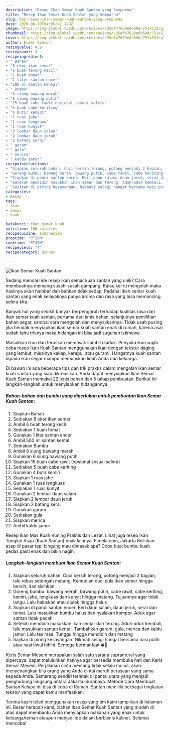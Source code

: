 ```yaml
---
description: "Resep Ikan Semar Kuah Santan yang Sempurna"
title: "Resep Ikan Semar Kuah Santan yang Sempurna"
slug: 662-resep-ikan-semar-kuah-santan-yang-sempurna
date: 2020-08-10T04:05:41.129Z
image: https://img-global.cpcdn.com/recipes/c35ef47639e0d69d/751x532cq70/ikan-semar-kuah-santan-foto-resep-utama.jpg
thumbnail: https://img-global.cpcdn.com/recipes/c35ef47639e0d69d/751x532cq70/ikan-semar-kuah-santan-foto-resep-utama.jpg
cover: https://img-global.cpcdn.com/recipes/c35ef47639e0d69d/751x532cq70/ikan-semar-kuah-santan-foto-resep-utama.jpg
author: Elmer Gibson
ratingvalue: 4.9
reviewcount: 3
recipeingredient:
- " Bahan"
- "8 ekor ikan semar"
- "6 buah terong kecil"
- "1 buah tomat"
- "1 liter santan encer"
- "500 ml santan kental"
- " Bumbu"
- "8 siung bawang merah"
- "6 siung bawang putih"
- "15 buah cabe rawit opsional sesuai selera"
- "5 buah cabe keriting"
- "4 butir kemiri"
- "1 ruas jahe"
- "1 ruas lengkuas"
- "1 ruas kunyit"
- "2 lembar daun salam"
- "2 lembar daun jeruk"
- "2 batang serai"
- " garam"
- " gula"
- " merica"
- " kaldu jamur"
recipeinstructions:
- "Siapkan seluruh bahan. Cuci bersih terong, potong menjadi 2 bagian, lalu rebus setengah matang. Kemudian cuci pula ikan semar hingga bersih, dan sisihkan"
- "Goreng bumbu: bawang merah, bawang putih, cabe rawit, cabe keriting, kemiri, jahe, lengkuas dan kunyit hingga matang. Tujuannya agar tidak langu. Lalu haluskan atau diulek hingga halus"
- "Siapkan di panci santan encer. Beri daun salam, daun jeruk, serai dan tomat. Lalu masukkan bumbu halus dan nyalakan kompor. Aduk agar santan tidak pecah"
- "Setelah mendidih masukkan ikan semar dan terong. Aduk-aduk kembali, lalu masukkan santan kental. Tambahkan garam, gula, merica dan kaldu jamur. Lalu tes rasa. Tunggu hingga mendidih dan matang"
- "Sajikan di piring kesayangan. Nikmati selagi hangat bersama nasi putih atau nasi tiwul hihihi. Semoga bermanfaat 🍀💚"
categories:
- Resep
tags:
- ikan
- semar
- kuah

katakunci: ikan semar kuah 
nutrition: 160 calories
recipecuisine: Indonesian
preptime: "PT28M"
cooktime: "PT47M"
recipeyield: "4"
recipecategory: Dinner

---
```



![Ikan Semar Kuah Santan](https://img-global.cpcdn.com/recipes/c35ef47639e0d69d/751x532cq70/ikan-semar-kuah-santan-foto-resep-utama.jpg)

Sedang mencari ide resep ikan semar kuah santan yang unik? Cara membuatnya memang susah-susah gampang. Kalau keliru mengolah maka hasilnya akan hambar dan bahkan tidak sedap. Padahal ikan semar kuah santan yang enak selayaknya punya aroma dan rasa yang bisa memancing selera kita.

Banyak hal yang sedikit banyak berpengaruh terhadap kualitas rasa dari ikan semar kuah santan, pertama dari jenis bahan, selanjutnya pemilihan bahan segar, sampai cara mengolah dan menyajikannya. Tidak usah pusing jika hendak menyiapkan ikan semar kuah santan enak di rumah, karena asal sudah tahu triknya maka hidangan ini bisa jadi suguhan istimewa.

Masukkan ikan dan teruskan memasak sambil diaduk. Penyuka ikan wajib coba resep Ikan Kuah Santan menggunakan ikan dengan tekstur daging yang lembut, misalnya kakap, kerapu, atau gurami. Hangatnya kuah santan dipadu ikan segar mampu memuaskan lidah Anda dan keluarga.


Di bawah ini ada beberapa tips dan trik praktis dalam mengolah ikan semar kuah santan yang siap dikreasikan. Anda dapat menyiapkan Ikan Semar Kuah Santan memakai 22 jenis bahan dan 5 tahap pembuatan. Berikut ini langkah-langkah untuk menyiapkan hidangannya.

<!--inarticleads1-->

##### Bahan-bahan dan bumbu yang diperlukan untuk pembuatan Ikan Semar Kuah Santan:

1. Siapkan  Bahan
1. Sediakan 8 ekor ikan semar
1. Ambil 6 buah terong kecil
1. Sediakan 1 buah tomat
1. Gunakan 1 liter santan encer
1. Ambil 500 ml santan kental
1. Sediakan  Bumbu
1. Ambil 8 siung bawang merah
1. Gunakan 6 siung bawang putih
1. Siapkan 15 buah cabe rawit (opsional sesuai selera)
1. Sediakan 5 buah cabe keriting
1. Gunakan 4 butir kemiri
1. Siapkan 1 ruas jahe
1. Gunakan 1 ruas lengkuas
1. Sediakan 1 ruas kunyit
1. Gunakan 2 lembar daun salam
1. Siapkan 2 lembar daun jeruk
1. Siapkan 2 batang serai
1. Gunakan  garam
1. Sediakan  gula
1. Siapkan  merica
1. Ambil  kaldu jamur


Resep Ikan Mas Kuah Kuning Praktis dan Lezat. Lihat juga resep Ikan Tongkol Asap (Kuah Santan) enak lainnya. Fimela.com, Jakarta Beli ikan asap di pasar tapi bingung mau dimasak apa? Coba buat bumbu kuah pedas pasti enak dan bikin nagih. 

<!--inarticleads2-->

##### Langkah-langkah membuat Ikan Semar Kuah Santan:

1. Siapkan seluruh bahan. Cuci bersih terong, potong menjadi 2 bagian, lalu rebus setengah matang. Kemudian cuci pula ikan semar hingga bersih, dan sisihkan
1. Goreng bumbu: bawang merah, bawang putih, cabe rawit, cabe keriting, kemiri, jahe, lengkuas dan kunyit hingga matang. Tujuannya agar tidak langu. Lalu haluskan atau diulek hingga halus
1. Siapkan di panci santan encer. Beri daun salam, daun jeruk, serai dan tomat. Lalu masukkan bumbu halus dan nyalakan kompor. Aduk agar santan tidak pecah
1. Setelah mendidih masukkan ikan semar dan terong. Aduk-aduk kembali, lalu masukkan santan kental. Tambahkan garam, gula, merica dan kaldu jamur. Lalu tes rasa. Tunggu hingga mendidih dan matang
1. Sajikan di piring kesayangan. Nikmati selagi hangat bersama nasi putih atau nasi tiwul hihihi. Semoga bermanfaat 🍀💚


Keris Semar Mesem merupakan salah satu sarana suprantural yang dipercaya. dapat meluluhkan hatinya agar bersedia membuka hati dan Keris Semar Mesem. Perjalanan cinta memang tidak selalu mulus, akan menyenangkan bila orang yang Anda cintai maruh perasaan yang sama kepada Anda. Semarang sendiri terletak di pantai utara yang menjadi penghubung langsung antara Jakarta-Surabaya. Metode Cara Membuat Santan Kelapa ini bisa di coba di Rumah. Santan memiliki berbagai tingkatan tekstur yang dapat kamu manfaatkan. 

Terima kasih telah menggunakan resep yang tim kami tampilkan di halaman ini. Besar harapan kami, olahan Ikan Semar Kuah Santan yang mudah di atas dapat membantu Anda menyiapkan makanan yang enak untuk keluarga/teman ataupun menjadi ide dalam berbisnis kuliner. Selamat mencoba!
